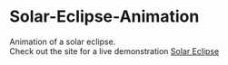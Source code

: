 # Solar-Eclipse-Animation
Animation of a solar eclipse.
<br>
Check out the site for a live demonstration <a href="https://jgonza25.github.io/Solar-Eclipse-Animation/">Solar Eclipse</a>
